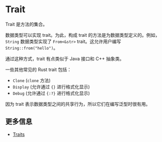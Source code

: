 # Trait

Trait 是方法的集合。

数据类型可以实现 trait。为此，构成 trait 的方法是为数据类型定义的。例如，`String` 数据类型实现了 `From<&str>` trait。这允许用户编写 `String::from("hello")`。

通过这种方式，trait 有点类似于 Java 接口和 C++ 抽象类。

一些其他常见的 Rust trait 包括：

- `Clone` (`clone` 方法)
- `Display` (允许通过 `{}` 进行格式化显示)
- `Debug` (允许通过 `{:?}` 进行格式化显示)

因为 trait 表示数据类型之间的共享行为，所以它们在编写泛型时很有用。

## 更多信息

- [Traits](https://doc.rust-lang.org/book/ch10-02-traits.html)